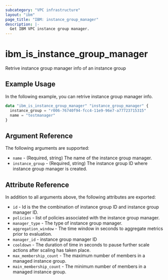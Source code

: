 ```yaml
---
subcategory: "VPC infrastructure"
layout: "ibm"
page_title: "IBM: instance_group_manager"
description: |-
  Get IBM VPC instance group manager.
---
```


# ibm\_is_instance_group_manager

Retrive instance group manager info of an instance group

## Example Usage

In the following example, you can retrive instance group manager info.
```terraform
data "ibm_is_instance_group_manager" "instance_group_manager" {
  instance_group = "r006-76740f94-fcc4-11e9-96e7-a77723715315"
  name = "testmanager"
}
```

## Argument Reference

The following arguments are supported:

* `name` - (Required, string) The name of the instance group manager.
* `instance_group` - (Required, string) The instance group ID where instance group manager is created.

## Attribute Reference

In addition to all arguments above, the following attributes are exported:

* `id` - Id is the the combination of instance group ID and instance group manager ID.
* `policies` - list of policies associated with the instance group manager.
* `manager_type` - The type of instance group manager.
* `aggregation_window` - The time window in seconds to aggregate metrics prior to evaluation.
* `manager_id` - instance group manager ID
* `cooldown` - The duration of time in seconds to pause further scale actions after scaling has taken place.
* `max_membership_count` - The maximum number of members in a managed instance group.
* `main_membership_count` - The minimum number of members in a managed instance group. 

